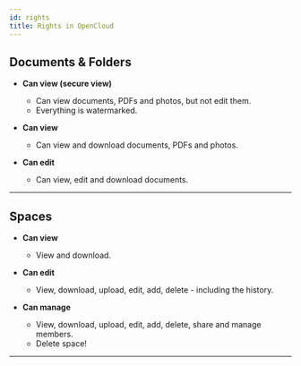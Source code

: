 ```yaml
---
id: rights
title: Rights in OpenCloud
---
```



## Documents & Folders

- **Can view (secure view)**  
  - Can view documents, PDFs and photos, but not edit them.  
  - Everything is watermarked.

- **Can view**  
  - Can view and download documents, PDFs and photos.

- **Can edit**  
  - Can view, edit and download documents.

---

## Spaces

- **Can view**  
  - View and download.

- **Can edit**  
  - View, download, upload, edit, add, delete - including the history.

- **Can manage**  
  - View, download, upload, edit, add, delete, share and manage members.  
  - Delete space!

---







